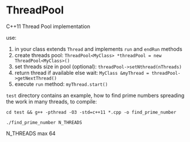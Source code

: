 # ThreadPool
C++11 Thread Pool implementation 

use:

1. in your class extends `Thread` and implements `run` and `endRun` methods
2. create threads pool: `ThreadPool<MyClass> *threadPool = new ThreadPool<MyClass>()`
3. set threads size in pool (optional): `threadPool->setNthread(nThreads)`
4. return thread if available else wait: `MyClass &myThread = threadPool->getNextThread()`
5. execute `run` method: `myThread.start()`


`test` directory contains an example, how to find prime numbers spreading the work in many threads, to compile:

`cd test && g++ -pthread -O3 -std=c++11 *.cpp -o find_prime_number`

`./find_prime_number N_THREADS`

N_THREADS max 64

